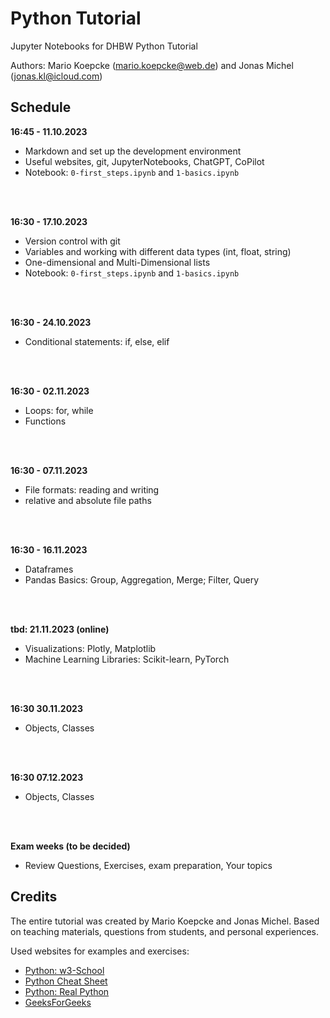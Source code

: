 # Python Tutorial
Jupyter Notebooks for DHBW Python Tutorial

Authors: Mario Koepcke (mario.koepcke@web.de) and Jonas Michel (jonas.kl@icloud.com)

## Schedule
**16:45 - 11.10.2023** 
- Markdown and set up the development environment
- Useful websites, git, JupyterNotebooks, ChatGPT, CoPilot
- Notebook: `0-first_steps.ipynb` and `1-basics.ipynb`
<br>
<br>

**16:30 - 17.10.2023** 
- Version control with git
- Variables and working with different data types (int, float, string)
- One-dimensional and Multi-Dimensional lists
- Notebook: `0-first_steps.ipynb` and `1-basics.ipynb`
<br>
<br>

**16:30 - 24.10.2023** 
- Conditional statements: if, else, elif
<br>
<br>

**16:30 - 02.11.2023** 
- Loops: for, while
- Functions
<br>
<br>

**16:30 - 07.11.2023** 
- File formats: reading and writing
- relative and absolute file paths
<br>
<br>

**16:30 - 16.11.2023** 
- Dataframes
- Pandas Basics: Group, Aggregation, Merge; Filter, Query
<br>
<br>

**tbd: 21.11.2023 (online)**
- Visualizations: Plotly, Matplotlib
- Machine Learning Libraries: Scikit-learn, PyTorch 
<br>
<br>

**16:30 30.11.2023**
- Objects, Classes
<br>
<br>

**16:30 07.12.2023**
- Objects, Classes
<br>
<br>

**Exam weeks (to be decided)**
- Review Questions, Exercises, exam preparation, Your topics


## Credits
The entire tutorial was created by Mario Koepcke and Jonas Michel. Based on teaching materials, questions from students, and personal experiences.

Used websites for examples and exercises:
- [Python: w3-School](https://www.w3schools.com/python/)
- [Python Cheat Sheet](https://www.pythoncheatsheet.org/)
- [Python: Real Python](https://realpython.com/)
- [GeeksForGeeks](https://www.geeksforgeeks.org/python-programming-language/)

